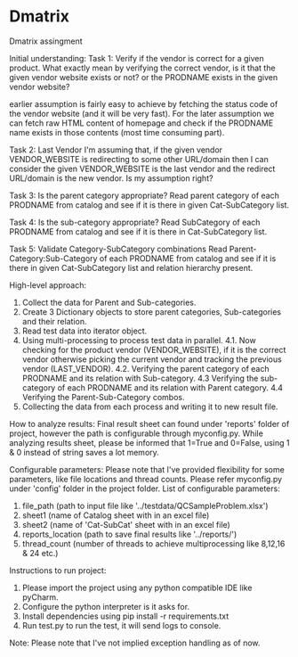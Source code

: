 # Dmatrix
Dmatrix assingment

Initial understanding:
Task 1: Verify if the vendor is correct for a given product.
What exactly mean by verifying the correct vendor, is it that the given vendor website exists or not? or the PRODNAME exists in the given vendor website?

earlier assumption is fairly easy to achieve by fetching the status code of the vendor website (and it will be very fast). For the later assumption we can fetch raw HTML content of homepage and check if the PRODNAME name exists in those contents (most time consuming part).

Task 2: Last Vendor
I'm assuming that, if the given vendor VENDOR_WEBSITE is redirecting to some other URL/domain then I can consider the given VENDOR_WEBSITE is the last vendor and the redirect URL/domain is the new vendor. Is my assumption right?

Task 3: Is the parent category appropriate?
Read parent category of each PRODNAME from catalog and see if it is there in given Cat-SubCategory list.

Task 4: Is the sub-category appropriate?
Read SubCategory of each PRODNAME from catalog and see if it is there in Cat-SubCategory list.

Task 5: Validate Category-SubCategory combinations
Read Parent-Category:Sub-Category of each PRODNAME from catalog and see if it is there in given Cat-SubCategory list and relation hierarchy present.

High-level approach:
1. Collect the data for Parent and Sub-categories.
2. Create 3 Dictionary objects to store parent categories, Sub-categories and their relation.
3. Read test data into iterator object.
4. Using multi-processing to process test data in parallel.
	4.1. Now checking for the product vendor (VENDOR_WEBSITE), if it is the correct vendor otherwise picking the current vendor and tracking the previous vendor (LAST_VENDOR).
	4.2. Verifying the parent category of each PRODNAME and its relation with Sub-category.
	4.3 Verifying the sub-category of each PRODNAME and its relation with Parent category.
	4.4 Verifying the Parent-Sub-Category combos.
5. Collecting the data from each process and writing it to new result file.

How to analyze results:
Final result sheet can found under 'reports' folder of project, however the path is configurable through myconfig.py. While analyzing results sheet, please be informed that 1=True and 0=False, using 1 & 0 instead of string saves a lot memory.

Configurable parameters:
Please note that I've provided flexibility for some parameters, like file locations and thread counts. Please refer myconfig.py under 'config' folder in the project folder.
List of configurable parameters:
1. file_path (path to input file like '../testdata/QCSampleProblem.xlsx')
2. sheet1 (name of Catalog sheet with in an excel file)
3. sheet2 (name of 'Cat-SubCat' sheet with in an excel file)
4. reports_location (path to save final results like '../reports/')
5. thread_count (number of threads to achieve multiprocessing like 8,12,16 & 24 etc.)

Instructions to run project:
1. Please import the project using any python compatible IDE like pyCharm.
2. Configure the python interpreter is it asks for.
3. Install dependencies using pip install -r requirements.txt
4. Run test.py to run the test, it will send logs to console.

Note: Please note that I've not implied exception handling as of now.
